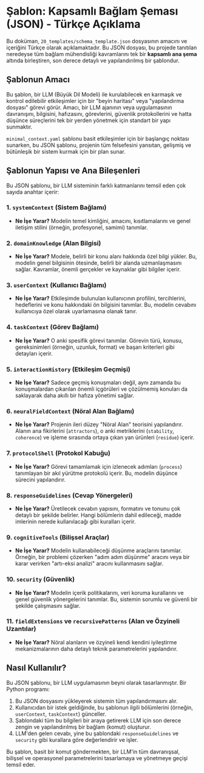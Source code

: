 # Şablon: Kapsamlı Bağlam Şeması (JSON) - Türkçe Açıklama

Bu doküman, `20_templates/schema_template.json` dosyasının amacını ve içeriğini Türkçe olarak açıklamaktadır. Bu JSON dosyası, bu projede tanıtılan neredeyse tüm bağlam mühendisliği kavramlarını tek bir **kapsamlı ana şema** altında birleştiren, son derece detaylı ve yapılandırılmış bir şablondur.

## Şablonun Amacı

Bu şablon, bir LLM (Büyük Dil Modeli) ile kurulabilecek en karmaşık ve kontrol edilebilir etkileşimler için bir "beyin haritası" veya "yapılandırma dosyası" görevi görür. Amacı, bir LLM ajanının veya uygulamasının davranışını, bilgisini, hafızasını, görevlerini, güvenlik protokollerini ve hatta düşünce süreçlerini tek bir yerden yönetmek için standart bir yapı sunmaktır.

`minimal_context.yaml` şablonu basit etkileşimler için bir başlangıç noktası sunarken, bu JSON şablonu, projenin tüm felsefesini yansıtan, gelişmiş ve bütünleşik bir sistem kurmak için bir plan sunar.

## Şablonun Yapısı ve Ana Bileşenleri

Bu JSON şablonu, bir LLM sisteminin farklı katmanlarını temsil eden çok sayıda anahtar içerir:

### 1. `systemContext` (Sistem Bağlamı)
*   **Ne İşe Yarar?** Modelin temel kimliğini, amacını, kısıtlamalarını ve genel iletişim stilini (örneğin, profesyonel, samimi) tanımlar.

### 2. `domainKnowledge` (Alan Bilgisi)
*   **Ne İşe Yarar?** Modele, belirli bir konu alanı hakkında özel bilgi yükler. Bu, modelin genel bilgisinin ötesinde, belirli bir alanda uzmanlaşmasını sağlar. Kavramlar, önemli gerçekler ve kaynaklar gibi bilgiler içerir.

### 3. `userContext` (Kullanıcı Bağlamı)
*   **Ne İşe Yarar?** Etkileşimde bulunulan kullanıcının profilini, tercihlerini, hedeflerini ve konu hakkındaki ön bilgisini tanımlar. Bu, modelin cevabını kullanıcıya özel olarak uyarlamasına olanak tanır.

### 4. `taskContext` (Görev Bağlamı)
*   **Ne İşe Yarar?** O anki spesifik görevi tanımlar. Görevin türü, konusu, gereksinimleri (örneğin, uzunluk, format) ve başarı kriterleri gibi detayları içerir.

### 5. `interactionHistory` (Etkileşim Geçmişi)
*   **Ne İşe Yarar?** Sadece geçmiş konuşmaları değil, aynı zamanda bu konuşmalardan çıkarılan önemli içgörüleri ve çözülmemiş konuları da saklayarak daha akıllı bir hafıza yönetimi sağlar.

### 6. `neuralFieldContext` (Nöral Alan Bağlamı)
*   **Ne İşe Yarar?** Projenin ileri düzey "Nöral Alan" teorisini yapılandırır. Alanın ana fikirlerini (`attractors`), o anki metriklerini (`stability`, `coherence`) ve işleme sırasında ortaya çıkan yan ürünleri (`residue`) içerir.

### 7. `protocolShell` (Protokol Kabuğu)
*   **Ne İşe Yarar?** Görevi tamamlamak için izlenecek adımları (`process`) tanımlayan bir akıl yürütme protokolü içerir. Bu, modelin düşünce sürecini yapılandırır.

### 8. `responseGuidelines` (Cevap Yönergeleri)
*   **Ne İşe Yarar?** Üretilecek cevabın yapısını, formatını ve tonunu çok detaylı bir şekilde belirler. Hangi bölümlerin dahil edileceği, madde imlerinin nerede kullanılacağı gibi kuralları içerir.

### 9. `cognitiveTools` (Bilişsel Araçlar)
*   **Ne İşe Yarar?** Modelin kullanabileceği düşünme araçlarını tanımlar. Örneğin, bir problemi çözerken "adım adım düşünme" aracını veya bir karar verirken "artı-eksi analizi" aracını kullanmasını sağlar.

### 10. `security` (Güvenlik)
*   **Ne İşe Yarar?** Modelin içerik politikalarını, veri koruma kurallarını ve genel güvenlik yönergelerini tanımlar. Bu, sistemin sorumlu ve güvenli bir şekilde çalışmasını sağlar.

### 11. `fieldExtensions` ve `recursivePatterns` (Alan ve Özyineli Uzantılar)
*   **Ne İşe Yarar?** Nöral alanların ve özyineli kendi kendini iyileştirme mekanizmalarının daha detaylı teknik parametrelerini yapılandırır.

## Nasıl Kullanılır?

Bu JSON şablonu, bir LLM uygulamasının beyni olarak tasarlanmıştır. Bir Python programı:

1.  Bu JSON dosyasını yükleyerek sistemin tüm yapılandırmasını alır.
2.  Kullanıcıdan bir istek geldiğinde, bu şablonun ilgili bölümlerini (örneğin, `userContext`, `taskContext`) günceller.
3.  Şablondaki tüm bu bilgileri bir araya getirerek LLM için son derece zengin ve yapılandırılmış bir bağlam (komut) oluşturur.
4.  LLM'den gelen cevabı, yine bu şablondaki `responseGuidelines` ve `security` gibi kurallara göre değerlendirir ve işler.

Bu şablon, basit bir komut göndermekten, bir LLM'in tüm davranışsal, bilişsel ve operasyonel parametrelerini tasarlamaya ve yönetmeye geçişi temsil eder.

